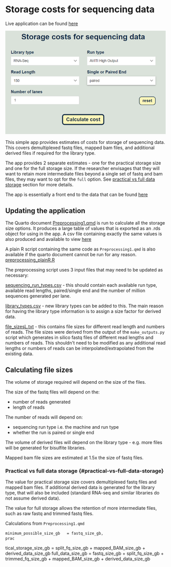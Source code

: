 # Storage costs for sequencing data 
Live application can be found  [here](https://www.bioinformatics.babraham.ac.uk/shiny/sequencing_costs/ "storage costs Shiny app") 
              
![app screenshot](images/app_screenshot.PNG)

This simple app provides estimates of costs for storage of sequencing data. This covers demultiplexed fastq files, mapped bam files, and additional derived files if required for the library type.

The app provides 2 separate estimates - one for the practical storage size and one for the full storage size. If the researcher envisages that they will want to retain more intermediate files beyond a single set of fastq and bam files, they may want to opt for the `full` option. See [practical vs full data storage](#Practical-vs-full-data-storage) section for more details.

The app is essentially a front end to the data that can be found [here](data/all_run_costs.csv)

## Updating the application

The Quarto document [Preprocessing1.qmd](preprocessing/Preprocessing1.qmd) is run to calculate all the storage size options. It produces a large table of values that is exported as an .rds object for using in the app. A csv file containing exactly the same values is also produced and available to view [here](data/all_run_costs.csv)

A plain R script containing the same code as `Preprocessing1.qmd` is also available if the quarto document cannot be run for any reason. [preprocessing_plainR.R](preprocessing/preprocessing_plainR.R)

The preprocessing script uses 3 input files that may need to be updated as necessary:

[sequencing_run_types.csv](preprocessing/sequencing_run_types.csv) - this should contain each available run type, available read lengths, paired/single end and the number of million sequences generated per lane.

[library_types.csv](preprocessing/library_types.csv) - new library types can be added to this. The main reason for having the library type information is to assign a size factor for derived data.

[file_sizesL.txt](preprocessing/file_sizesL.txt) - this contains file sizes for different read length and numbers of reads. The file sizes were derived from the output of the `make_outputs.py` script which generates in silico fastq files of different read lengths and numbers of reads. This shouldn't need to be modified as any additional read lengths or numbers of reads can be interpolated/extrapolated from the existing data.

## Calculating file sizes

The volume of storage required will depend on the size of the files.

The size of the fastq files will depend on the:

-   number of reads generated
-   length of reads

The number of reads will depend on:

-   sequencing run type i.e. the machine and run type
-   whether the run is paired or single end

The volume of derived files will depend on the library type - e.g. more files will be generated for bisulfite libraries.

Mapped bam file sizes are estimated at 1.5x the size of fastq files.

### Practical vs full data storage {#practical-vs-full-data-storage}

The value for practical storage size covers demultiplexed fastq files and mapped bam files. If additional derived data is generated for the library type, that will also be included (standard RNA-seq and similar libraries do not assume derived data).

The value for full storage allows the retention of more intermediate files, such as raw fastq and trimmed fastq files.

Calculations from `Preprocessing1.qmd`

```         
minimum_possible_size_gb   = fastq_size_gb,
prac
```

tical_storage_size_gb = split_fq_size_gb + mapped_BAM_size_gb + derived_data_size_gb
full_data_size_gb = fastq_size_gb + split_fq_size_gb + trimmed_fq_size_gb + mapped_BAM_size_gb + derived_data_size_gb

